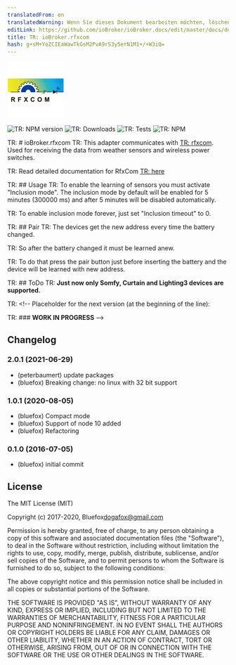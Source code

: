 ```yaml
---
translatedFrom: en
translatedWarning: Wenn Sie dieses Dokument bearbeiten möchten, löschen Sie bitte das Feld "translationsFrom". Andernfalls wird dieses Dokument automatisch erneut übersetzt
editLink: https://github.com/ioBroker/ioBroker.docs/edit/master/docs/de/adapterref/iobroker.rfxcom/README.md
title: TR: ioBroker.rfxcom
hash: g+sM+YoZCIEaWawTkGsM2PvA9rS3y5erN1M1+/+W3iQ=
---
```

![TR: Logo](../../../en/adapterref/iobroker.rfxcom/admin/rfxcom.png)

![TR: NPM version](http://img.shields.io/npm/v/iobroker.rfxcom.svg)
![TR: Downloads](https://img.shields.io/npm/dm/iobroker.rfxcom.svg)
![TR: Tests](https://travis-ci.org/ioBroker/ioBroker.rfxcom.svg?branch=master)
![TR: NPM](https://nodei.co/npm/iobroker.rfxcom.png?downloads=true)

TR: # ioBroker.rfxcom
TR: This adapter communicates with [TR: rfxcom](http://www.rfxcom.com).
Used for receiving the data from weather sensors and wireless power switches.

TR: Read detailed documentation for RfxCom [TR: here](http://www.rfxcom.com/WebRoot/StoreNL2/Shops/78165469/MediaGallery/Downloads/RFXtrx_User_Guide.pdf)

TR: ## Usage
TR: To enable the learning of sensors you must activate "Inclusion mode".
The inclusion mode by default will be enabled for 5 minutes (300000 ms) and after 5 minutes will be disabled automatically.

TR: To enable inclusion mode forever, just set "Inclusion timeout" to 0.

TR: ## Pair
TR: The devices get the new address every time the battery changed.

TR: So after the battery changed it must be learned anew.

TR: To do that press the pair button just before inserting the battery and the device will be learned with new address.

TR: ## ToDo
TR: **Just now only Somfy, Curtain and Lighting3 devices are supported.**

TR: <!-- Placeholder for the next version (at the beginning of the line):

TR: ### __WORK IN PROGRESS__ -->

## Changelog
### 2.0.1 (2021-06-29)
* (peterbaumert) update packages
* (bluefox) Breaking change: no linux with 32 bit support

### 1.0.1 (2020-08-05)
* (bluefox) Compact mode
* (bluefox) Support of node 10 added
* (bluefox) Refactoring

### 0.1.0 (2016-07-05)
* (bluefox) initial commit

## License
The MIT License (MIT)

Copyright (c) 2017-2020, Bluefox<dogafox@gmail.com>

Permission is hereby granted, free of charge, to any person obtaining a copy
of this software and associated documentation files (the "Software"), to deal
in the Software without restriction, including without limitation the rights
to use, copy, modify, merge, publish, distribute, sublicense, and/or sell
copies of the Software, and to permit persons to whom the Software is
furnished to do so, subject to the following conditions:

The above copyright notice and this permission notice shall be included in all
copies or substantial portions of the Software.

THE SOFTWARE IS PROVIDED "AS IS", WITHOUT WARRANTY OF ANY KIND, EXPRESS OR
IMPLIED, INCLUDING BUT NOT LIMITED TO THE WARRANTIES OF MERCHANTABILITY,
FITNESS FOR A PARTICULAR PURPOSE AND NONINFRINGEMENT. IN NO EVENT SHALL THE
AUTHORS OR COPYRIGHT HOLDERS BE LIABLE FOR ANY CLAIM, DAMAGES OR OTHER
LIABILITY, WHETHER IN AN ACTION OF CONTRACT, TORT OR OTHERWISE, ARISING FROM,
OUT OF OR IN CONNECTION WITH THE SOFTWARE OR THE USE OR OTHER DEALINGS IN THE
SOFTWARE.